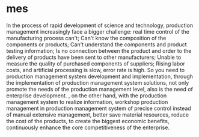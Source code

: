 # mes
In the process of rapid development of science and technology, production management increasingly face a bigger challenge: real time control of the manufacturing process can't; Can't know the composition of the components or products; Can't understand the components and product testing information; Is no connection between the product and order to the delivery of products have been sent to other manufacturers; Unable to measure the quality of purchased components of suppliers; Rising labor costs, and artificial processing is slow, error rate is high. So you need to production management system development and implementation, through the implementation of production management system solutions, not only promote the needs of the production management level, also is the need of enterprise development. , on the other hand, with the production management system to realize information, workshop production management in production management system of precise control instead of manual extensive management, better save material resources, reduce the cost of the products, to create the biggest economic benefits, continuously enhance the core competitiveness of the enterprise.
